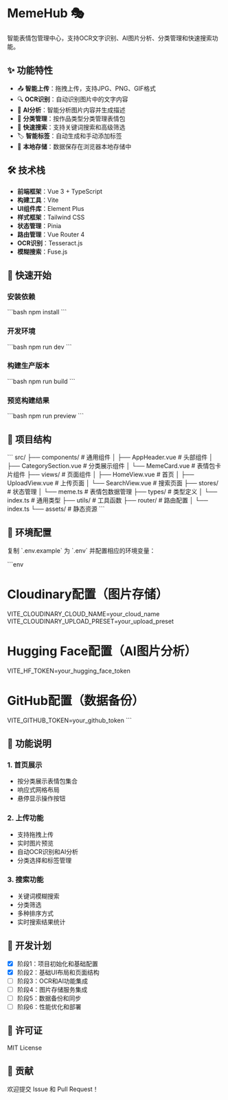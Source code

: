 # MemeHub 🎭

智能表情包管理中心，支持OCR文字识别、AI图片分析、分类管理和快速搜索功能。

## ✨ 功能特性

- 📤 **智能上传**：拖拽上传，支持JPG、PNG、GIF格式
- 🔍 **OCR识别**：自动识别图片中的文字内容
- 🤖 **AI分析**：智能分析图片内容并生成描述
- 📂 **分类管理**：按作品类型分类管理表情包
- 🔎 **快速搜索**：支持关键词搜索和高级筛选
- 🏷️ **智能标签**：自动生成和手动添加标签
- 💾 **本地存储**：数据保存在浏览器本地存储中

## 🛠️ 技术栈

- **前端框架**：Vue 3 + TypeScript
- **构建工具**：Vite
- **UI组件库**：Element Plus
- **样式框架**：Tailwind CSS
- **状态管理**：Pinia
- **路由管理**：Vue Router 4
- **OCR识别**：Tesseract.js
- **模糊搜索**：Fuse.js

## 🚀 快速开始

### 安装依赖

\`\`\`bash
npm install
\`\`\`

### 开发环境

\`\`\`bash
npm run dev
\`\`\`

### 构建生产版本

\`\`\`bash
npm run build
\`\`\`

### 预览构建结果

\`\`\`bash
npm run preview
\`\`\`

## 📁 项目结构

\`\`\`
src/
├── components/          # 通用组件
│   ├── AppHeader.vue   # 头部组件
│   ├── CategorySection.vue # 分类展示组件
│   └── MemeCard.vue    # 表情包卡片组件
├── views/              # 页面组件
│   ├── HomeView.vue    # 首页
│   ├── UploadView.vue  # 上传页面
│   └── SearchView.vue  # 搜索页面
├── stores/             # 状态管理
│   └── meme.ts         # 表情包数据管理
├── types/              # 类型定义
│   └── index.ts        # 通用类型
├── utils/              # 工具函数
├── router/             # 路由配置
│   └── index.ts
└── assets/             # 静态资源
\`\`\`

## 🔧 环境配置

复制 \`.env.example\` 为 \`.env\` 并配置相应的环境变量：

\`\`\`env
# Cloudinary配置（图片存储）
VITE_CLOUDINARY_CLOUD_NAME=your_cloud_name
VITE_CLOUDINARY_UPLOAD_PRESET=your_upload_preset

# Hugging Face配置（AI图片分析）
VITE_HF_TOKEN=your_hugging_face_token

# GitHub配置（数据备份）
VITE_GITHUB_TOKEN=your_github_token
\`\`\`

## 📱 功能说明

### 1. 首页展示
- 按分类展示表情包集合
- 响应式网格布局
- 悬停显示操作按钮

### 2. 上传功能
- 支持拖拽上传
- 实时图片预览
- 自动OCR识别和AI分析
- 分类选择和标签管理

### 3. 搜索功能
- 关键词模糊搜索
- 分类筛选
- 多种排序方式
- 实时搜索结果统计

## 🎯 开发计划

- [x] 阶段1：项目初始化和基础配置
- [x] 阶段2：基础UI布局和页面结构
- [ ] 阶段3：OCR和AI功能集成
- [ ] 阶段4：图片存储服务集成
- [ ] 阶段5：数据备份和同步
- [ ] 阶段6：性能优化和部署

## 📄 许可证

MIT License

## 🤝 贡献

欢迎提交 Issue 和 Pull Request！